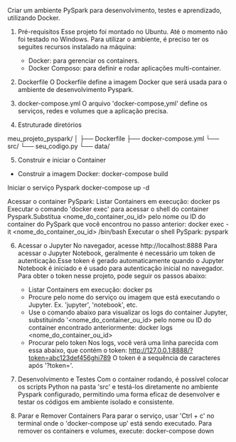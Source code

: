 Criar um ambiente PySpark para desenvolvimento, testes e aprendizado, utilizando Docker.

1. Pré-requisitos
   Esse projeto foi montado no Ubuntu. Até o momento não foi testado no Windows.
   Para utilizar o ambiente, é preciso ter os seguites recursos instalado na máquina:
   - Docker: para gerenciar os containers.
   - Docker Composo: para definir e rodar aplicações multi-container.
  
2. Dockerfile
   O Dockerfile define a imagem Docker que será usada para o ambiente de desenvolvimento Pyspark.

3. docker-compose.yml
   O arquivo 'docker-compose,yml' define os serviços, redes e volumes que a aplicação precisa.

4. Estruturade diretórios

  meu_projeto_pyspark/
  │
  ├── Dockerfile
  ├── docker-compose.yml
  └── src/
      └── seu_codigo.py
  └── data/

5. Construir e iniciar o Container
  - Construir a imagem Docker:
    docker-compose build

  Iniciar o serviço Pyspark
    docker-compose up -d

  Acessar o container PySpark:
    Listar Containers em execução:
      docker ps
    Executar o comando 'docker exec' para acessar o shell do container Pyspark.Substitua <nome_do_container_ou_id> pelo nome ou ID do container do PySpark que você encontrou no passo anterior:
      docker exec -it <nome_do_container_ou_id> /bin/bash
    Executar o shell PySpark:
      pyspark      

6. Acessar o Jupyter
  No navegador, acesse http://localhost:8888
  Para acessar o Jupyter Notebook, geralmente é necessário um token de autenticação.Esse token é gerado automaticamente quando o Jupyter Notebook é iniciado e é usado para autenticação inicial no navegador.
  Para obter o token nesse projeto, pode seguir os passos abaixo:
    - Listar Containers em execução:
        docker ps
    - Procure pelo nome do serviço ou imagem que está executando o Jupyter. Ex. 'jupyter', 'notebook', etc.
    - Use o comando abaixo para visualizar os logs do container Jupyter, substituindo '<nome_do_container_ou_id> pelo nome ou ID do container encontrado anteriormente:
        docker logs <nome_do_container_ou_id>
    - Procurar pelo token
        Nos logs, você verá uma linha parecida com essa abaixo, que contém o token:
          http://127.0.0.1:8888/?token=abc123def456ghi789
        O token é a sequência de caracteres após '?token='.

8. Desenvolvimento e Testes
  Com o container rodando, é possível colocar os scripts Python na pasta 'src' e testá-los diretamente no ambiente Pyspark configurado, permitindo uma forma eficaz de desenvolver e testar os códigos em ambiente isolado e consistente.

9. Parar e Remover Containers
  Para parar o serviço, usar 'Ctrl + c' no terminal onde o 'docker-compose up' está sendo executado.
  Para remover os containers e volumes, execute:
    docker-compose down
